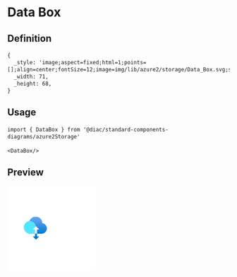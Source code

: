 # Data Box

## Definition

```
{
  _style: 'image;aspect=fixed;html=1;points=[];align=center;fontSize=12;image=img/lib/azure2/storage/Data_Box.svg;strokeColor=none;',
  _width: 71,
  _height: 68,
}
```

## Usage

```
import { DataBox } from '@diac/standard-components-diagrams/azure2Storage'

<DataBox/>
```

## Preview

<img src="./data-box.png" width="200"/>
